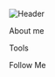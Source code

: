![Header](https://github.com/Iulia-kld/Iulia-kld/blob/main/assets/1.png)

About me

Tools

Follow Me